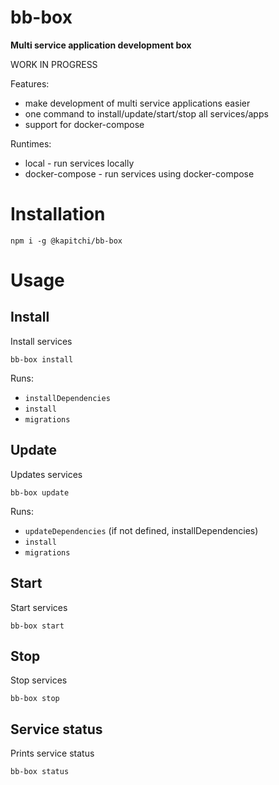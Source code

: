 # bb-box

__Multi service application development box__

WORK IN PROGRESS

Features:

* make development of multi service applications easier
* one command to install/update/start/stop all services/apps
* support for docker-compose

Runtimes:

* local - run services locally
* docker-compose - run services using docker-compose

# Installation

```
npm i -g @kapitchi/bb-box
```

# Usage

## Install

Install services

```
bb-box install
```

Runs:

* `installDependencies`
* `install`
* `migrations`

## Update

Updates services

```
bb-box update
```

Runs:

* `updateDependencies` (if not defined, installDependencies)
* `install`
* `migrations`

## Start

Start services

```
bb-box start
```


## Stop

Stop services

```
bb-box stop
```

## Service status

Prints service status

```
bb-box status
```

